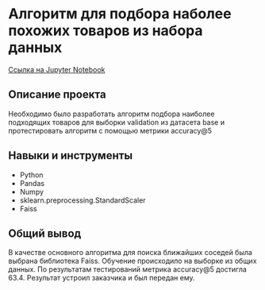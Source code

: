 # Алгоритм для подбора наболее похожих товаров из набора данных
[Ссылка на Jupyter Notebook](https://github.com/iashorokhov/portfolio/blob/master/Items-matching-algorithm-Workshop--main/items-matching.ipynb)
## Описание проекта
Необходимо было разработать алгоритм подбора наиболее подходящих товаров для выборки validation из датасета base и протестировать алгоритм с помощью метрики accuracy@5
## Навыки и инструменты
- Python
- Pandas
- Numpy
- sklearn.preprocessing.StandardScaler
- Faiss
## Общий вывод
В качестве основного алгоритма для поиска ближайших соседей была выбрана библиотека Faiss. Обучение происходило на выборке из общих данных. По результатам тестирований метрика accuracy@5 достигла 63.4. Результат устроил заказчика и был передан ему. 

